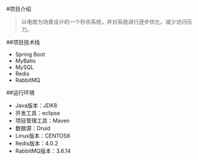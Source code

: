 #项目介绍
> 以电商为场景设计的一个秒杀系统，并对系统进行逐步优化，减少访问压力。

##项目技术栈 
* Spring Boot
* MyBatis
* MySQL
* Redis
* RabbitMQ

##运行环境 
* Java版本：JDK8
* 开发工具：eclipse 
* 项目管理工具：Maven
* 数据源：Druid
* Linux版本：CENTOS6
* Redis版本：4.0.2
* RabbitMQ版本：3.6.14
